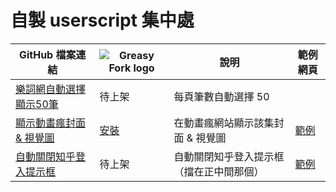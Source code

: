 # 自製 userscript 集中處

|GitHub 檔案連結|![Greasy Fork logo](https://raw.githubusercontent.com/JasonBarnabe/greasyfork/master/public/images/blacklogo32.png 'Greasy Fork 連結')|說明|範例網頁|
|-|-|-|-|
|[樂詞網自動選擇顯示50筆](./樂詞網自動選擇顯示50筆.js)|待上架|每頁筆數自動選擇 50|
|[顯示動畫瘋封面 & 視覺圖](./顯示動畫瘋封面&視覺圖.js)|[安裝](https://greasyfork.org/zh-TW/scripts/454906-顯示動畫瘋封面-視覺圖)|在動畫瘋網站顯示該集封面 & 視覺圖|[範例](https://ani.gamer.com.tw/animeVideo.php?sn=31941)|
|[自動關閉知乎登入提示框](./自動關閉知乎登入提示框.js)|待上架|自動關閉知乎登入提示框（擋在正中間那個）|[範例](https://zhuanlan.zhihu.com/p/341637818)|
